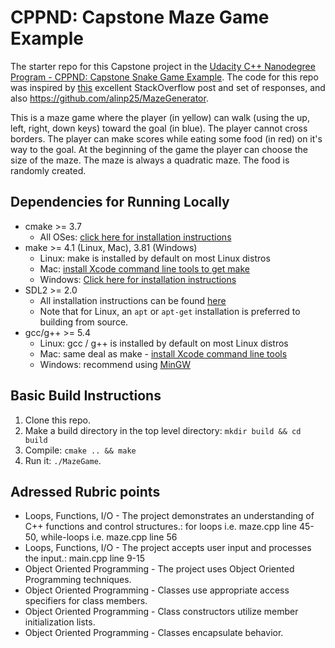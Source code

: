 # CPPND: Capstone Maze Game Example

The starter repo for this Capstone project in the [Udacity C++ Nanodegree Program - CPPND: Capstone Snake Game Example](https://github.com/udacity/CppND-Capstone-Snake-Game). The code for this repo was inspired by [this](https://codereview.stackexchange.com/questions/212296/snake-game-in-c-with-sdl) excellent StackOverflow post and set of responses, and also https://github.com/alinp25/MazeGenerator.

This is a maze game where the player (in yellow) can walk (using the up, left, right, down keys) toward the goal (in blue). The player cannot cross borders. The player can make scores while eating some food (in red) on it's way to the goal. At the beginning of the game the player can choose the size of the maze. The maze is always a quadratic maze. The food is randomly created.

## Dependencies for Running Locally
* cmake >= 3.7
  * All OSes: [click here for installation instructions](https://cmake.org/install/)
* make >= 4.1 (Linux, Mac), 3.81 (Windows)
  * Linux: make is installed by default on most Linux distros
  * Mac: [install Xcode command line tools to get make](https://developer.apple.com/xcode/features/)
  * Windows: [Click here for installation instructions](http://gnuwin32.sourceforge.net/packages/make.htm)
* SDL2 >= 2.0
  * All installation instructions can be found [here](https://wiki.libsdl.org/Installation)
  * Note that for Linux, an `apt` or `apt-get` installation is preferred to building from source.
* gcc/g++ >= 5.4
  * Linux: gcc / g++ is installed by default on most Linux distros
  * Mac: same deal as make - [install Xcode command line tools](https://developer.apple.com/xcode/features/)
  * Windows: recommend using [MinGW](http://www.mingw.org/)

## Basic Build Instructions

1. Clone this repo.
2. Make a build directory in the top level directory: `mkdir build && cd build`
3. Compile: `cmake .. && make`
4. Run it: `./MazeGame`.

## Adressed Rubric points

* Loops, Functions, I/O - The project demonstrates an understanding of C++ functions and control structures.: for loops i.e. maze.cpp line 45-50, while-loops i.e. maze.cpp line 56
* Loops, Functions, I/O - The project accepts user input and processes the input.: main.cpp line 9-15
* Object Oriented Programming - The project uses Object Oriented Programming techniques.
* Object Oriented Programming - Classes use appropriate access specifiers for class members.
* Object Oriented Programming - Class constructors utilize member initialization lists.
* Object Oriented Programming - Classes encapsulate behavior.